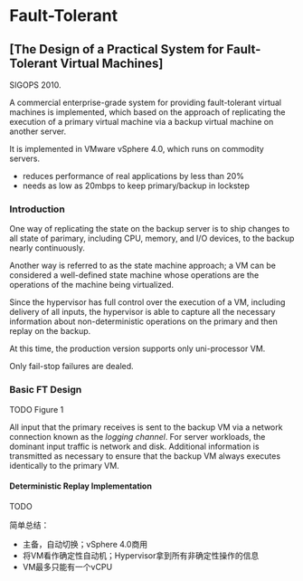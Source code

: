 # Fault-Tolerant

## [The Design of a Practical System for Fault-Tolerant Virtual Machines]

SIGOPS 2010.

A commercial enterprise-grade system for providing fault-tolerant virtual machines is implemented, which based on the approach of replicating the execution of a primary virtual machine via a backup virtual machine on another server.

It is implemented in VMware vSphere 4.0, which runs on commodity servers.

- reduces performance of real applications by less than 20%
- needs as low as 20mbps to keep primary/backup in lockstep

### Introduction

One way of replicating the state on the backup server is to ship changes to all state of parimary, including CPU, memory, and I/O devices, to the backup nearly continuously.

Another way is referred to as the state machine approach; a VM can be considered a well-defined state machine whose operations are the operations of the machine being virtualized.

Since the hypervisor has full control over the execution of a VM, including delivery of all inputs, the hypervisor is able to capture all the necessary information about non-deterministic operations on the primary and then replay on the backup.

At this time, the production version supports only uni-processor VM.

Only fail-stop failures are dealed.

### Basic FT Design

TODO Figure 1

All input that the primary receives is sent to the backup VM via a network connection known as the *logging channel*.
For server workloads, the dominant input traffic is network and disk.
Additional information is transmitted as necessary to ensure that the backup VM always executes identically to the primary VM.

#### Deterministic Replay Implementation

TODO

简单总结：

- 主备，自动切换；vSphere 4.0商用
- 将VM看作确定性自动机；Hypervisor拿到所有非确定性操作的信息
- VM最多只能有一个vCPU
